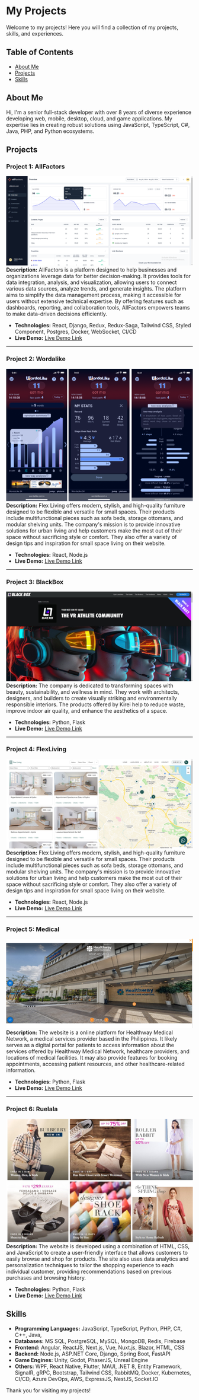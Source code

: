 # My Projects

Welcome to my projects! Here you will find a collection of my projects, skills, and experiences.

## Table of Contents

- [About Me](#about-me)
- [Projects](#projects)
- [Skills](#skills)

## About Me

Hi, I'm a senior full-stack developer with over 8 years of diverse experience developing web, mobile, desktop, cloud, and game applications. My expertise lies in creating robust solutions using JavaScript, TypeScript, C#, Java, PHP, and Python ecosystems.

## Projects

### Project 1: AllFactors
![Project 1 Image](./Portfolio/AllFactors/1.png)
**Description:** AllFactors is a platform designed to help businesses and organizations leverage data for better decision-making. It provides tools for data integration, analysis, and visualization, allowing users to connect various data sources, analyze trends, and generate insights. The platform aims to simplify the data management process, making it accessible for users without extensive technical expertise. By offering features such as dashboards, reporting, and collaboration tools, AllFactors empowers teams to make data-driven decisions efficiently.

- **Technologies:** React, Django, Redux, Redux-Saga, Tailwind CSS, Styled Component, Postgres, Docker, WebSocket, CI/CD
- **Live Demo:** [Live Demo Link](https://allfactors.com/)

---

### Project 2: Wordalike
![Project 2 Image](./Portfolio/Wordalike/1.png)
**Description:** Flex Living offers modern, stylish, and high-quality furniture designed to be flexible and versatile for small spaces. Their products include multifunctional pieces such as sofa beds, storage ottomans, and modular shelving units. The company's mission is to provide innovative solutions for urban living and help customers make the most out of their space without sacrificing style or comfort. They also offer a variety of design tips and inspiration for small space living on their website.

- **Technologies:** React, Node.js
- **Live Demo:** [Live Demo Link](https://wordalike-game.vercel.app/)

---

### Project 3: BlackBox
![Project 3 Image](./Portfolio/Blackbox//1.jpg)
**Description:** The company is dedicated to transforming spaces with beauty, sustainability, and wellness in mind. They work with architects, designers, and builders to create visually striking and environmentally responsible interiors. The products offered by Kirei help to reduce waste, improve indoor air quality, and enhance the aesthetics of a space.

- **Technologies:** Python, Flask
- **Live Demo:** [Live Demo Link](https://wordalike-game.vercel.app/)

---

### Project 4: FlexLiving
![Project 4 Image](./Portfolio//FlexLiving/2.jpg)
**Description:** Flex Living offers modern, stylish, and high-quality furniture designed to be flexible and versatile for small spaces. Their products include multifunctional pieces such as sofa beds, storage ottomans, and modular shelving units. The company's mission is to provide innovative solutions for urban living and help customers make the most out of their space without sacrificing style or comfort. They also offer a variety of design tips and inspiration for small space living on their website.

- **Technologies:** React, Node.js
- **Live Demo:** [Live Demo Link](https://theflexliving.com/)

---

### Project 5: Medical
![Project 5 Image](./Portfolio/Medical/1.jpg)
**Description:** The website is a online platform for Healthway Medical Network, a medical services provider based in the Philippines. It likely serves as a digital portal for patients to access information about the services offered by Healthway Medical Network, healthcare providers, and locations of medical facilities. It may also provide features for booking appointments, accessing patient resources, and other healthcare-related information.

- **Technologies:** Python, Flask
- **Live Demo:** [Live Demo Link](https://www.healthway.com.ph/)

---


### Project 6: Ruelala
![Project 6 Image](./Portfolio/Ruelala/3.jpg)
**Description:** The website is developed using a combination of HTML, CSS, and JavaScript to create a user-friendly interface that allows customers to easily browse and shop for products. The site also uses data analytics and personalization techniques to tailor the shopping experience to each individual customer, providing recommendations based on previous purchases and browsing history.

- **Technologies:** Python, Flask
- **Live Demo:** [Live Demo Link](https://www.ruelala.com)

## Skills

- **Programming Languages:** JavaScript, TypeScript, Python, PHP, C#, C++, Java, 
- **Databases:** MS SQL, PostgreSQL, MySQL, MongoDB, Redis, Firebase
- **Frontend:** Angular, ReactJS, Next.js, Vue, Nuxt.js, Blazor, HTML, CSS
- **Backend:** Node.js, ASP.NET Core, Django, Spring Boot, FastAPI
- **Game Engines:** Unity, Godot, PhaserJS, Unreal Engine
- **Others:** WPF, React Native, Flutter, MAUI, .NET 8, Entity Framework, SignalR, gRPC, Bootstrap, Tailwind CSS, RabbitMQ, Docker, Kubernetes, CI/CD, Azure DevOps, AWS, ExpressJS, NestJS, Socket.IO

Thank you for visiting my projects!
